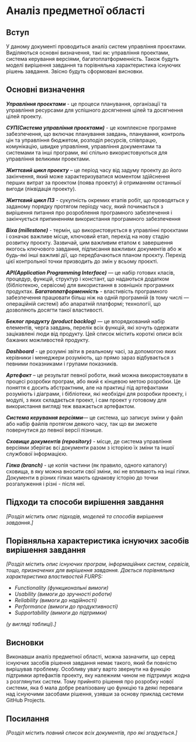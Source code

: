 # Аналіз предметної області

## Вступ

У даному документі проводиться аналіз систем управління проєктами. Виділяються основні визначення, такі як: управління проектами, система керування версіями, багатоплатформенність. Також будуть моделі вирішення завдання та  порівняльна характеристика існуючих рішень завдання. Звісно будуть сформовані висновки.





## Основні визначення

***Управління проєктами*** - це процеси планування, організації та управління ресурсами для успішного досягнення цілей та досягнення цілей проекту.

***СУП(Система управління проєктами)*** - це комплексне програмне забезпечення, що включає планування завдань, планування, контроль цін та управління бюджетом, розподіл ресурсів, співпрацю, комунікацію, швидке управління, управління документами та системами та інші програми, які спільно використовуються для управління великими проектами.

***Життєвий цикл проекту*** – це період часу від задуму проекту до його закінчення, який може характеризуватися моментом здійснення перших витрат за проектом (поява проекту) й отриманням останньої вигоди (ліквідація проекту).

***Життєвий цикл ПЗ*** - сукупність окремих етапів робіт, що проводяться у заданому порядку протягом періоду часу, який починається з вирішення питання про розроблення програмного забезпечення і закінчується припиненням використання програмного забезпечення

***Віха (millestone)*** - термін, що використовується в управлінні проєктами і означає важливе місце, ключовий етап, перехід на нову стадію розвитку проєкту. Зазвичай, цим важливим етапом є завершення якогось ключового завдання, підписання важливих документів або ж будь-які інші важливі дії, що передбачаються планом проєкту. Перехід цієї контрольної точки призводить до змін у всьому проєкті.

***API(Application Programming Interface)*** — це набір готових класів, процедур, функцій, структур і констант, що надаються додатком (бібліотекою, сервісом) для використання в зовнішніх програмних продуктах.
***Багатоплатформенність*** - властивість програмного забезпечення працювати більш ніж на одній програмній (в тому числі — операційній системі) або апаратній платформі; технології, що дозволяють досягти такої властивості.

***Беклог продукту (product backlog)*** — це впорядкований набір елементів, черга завдань, перелік всіх функцій, які хочуть одержати зацікавлені люди від продукту. Цей список містить короткі описи всіх бажаних можливостей продукту.

***Dashboard*** - це розумні звіти в реальному часі, за допомогою яких керівники і менеджери розуміють, що прямо зараз відбувається з певними показниками і групами показників.

***Артефакт*** – це результат певної роботи, який можна використовувати в процесі розробки програм, або який є кінцевою метою розробки. Це поняття є досить абстрактним, але на практиці під артефактами розуміють і діаграми, і бібліотеки, які необхідні для розробки проекту, і модулі, з яких складається проект, і сам проект у готовому для використання вигляді теж вважається артефактом.

***Система керування версіями***— це система, що записує зміни у файл або набір файлів протягом деякого часу, так що ви зможете повернутися до певної версії пізнише.

***Сховище документів (repository)*** - місце, де система управління версіями зберігає всі документи разом з історією їх зміни та іншої службової інформацією.

***Гілка (branch)*** - це копія частини (як правило, одного каталогу) сховища, в яку можна вносити свої зміни, які не впливають на інші гілки. Документи в різних гілках мають однакову історію до точки розгалуження і різні - після неї.



## Підходи та способи вирішення завдання

*[Розділ містить опис підходів, моделей та способів вирішення завдання.]*

## Порівняльна характеристика існуючих засобів вирішення завдання

*[Розділ містить опис існуючих програм, інформаційних систем, сервісів, тощо, призначених для вирішення 
завдання. Дається порівняльна характеристика властивостей FURPS:*
- *Functionality (функциональні вимоги)*
- *Usability (вимоги до зручності роботи)*
- *Reliability (вимоги до надійності)*
- *Performance (вимоги до продуктивності)*
- *Supportability (вимоги до підтримки)*

 *(у вигляді таблиці).]*

## Висновки

Виконавши аналіз предметної області, можна зазначити, що серед існуючих засобів рішення завдання немає такого, який би повністю вирішував проблему. Особливу увагу варто звернути на функцію підтримки артефактів проекту, яку належним чином не підтримує жодна з розглянутих систем. Тому прийнято рішення про розробку нової системи, яка б мала добре реалізовану цю функцію та деякі переваги над існуючими засобами рішення, узявши за основу приклад системи GitHub Projects.


## Посилання

*[Розділ містить повний список всіх документів, про які згадується.]*
